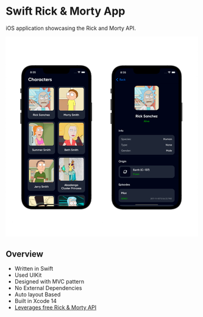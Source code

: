 # Swift Rick & Morty App

iOS application showcasing the Rick and Morty API.

![RickAndMortyApp](https://github.com//Bellat0/RickAndMortyApp/blob/main/RickAndMorty.png)

## Overview
- Written in Swift
- Used UIKit
- Designed with MVC pattern
- No External Dependencies
- Auto layout Based
- Built in Xcode 14
- [Leverages free Rick & Morty API](https://rickandmortyapi.com/)
